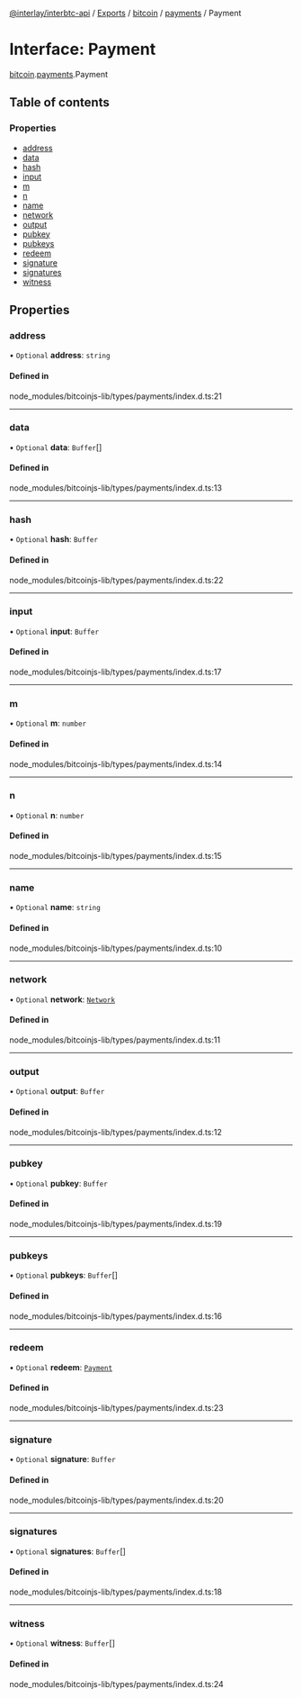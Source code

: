 [@interlay/interbtc-api](/README.md) / [Exports](/modules.md) / [bitcoin](/modules/bitcoin.md) / [payments](/modules/bitcoin.payments.md) / Payment

# Interface: Payment

[bitcoin](/modules/bitcoin.md).[payments](/modules/bitcoin.payments.md).Payment

## Table of contents

### Properties

- [address](/interfaces/bitcoin.payments.Payment.md#address)
- [data](/interfaces/bitcoin.payments.Payment.md#data)
- [hash](/interfaces/bitcoin.payments.Payment.md#hash)
- [input](/interfaces/bitcoin.payments.Payment.md#input)
- [m](/interfaces/bitcoin.payments.Payment.md#m)
- [n](/interfaces/bitcoin.payments.Payment.md#n)
- [name](/interfaces/bitcoin.payments.Payment.md#name)
- [network](/interfaces/bitcoin.payments.Payment.md#network)
- [output](/interfaces/bitcoin.payments.Payment.md#output)
- [pubkey](/interfaces/bitcoin.payments.Payment.md#pubkey)
- [pubkeys](/interfaces/bitcoin.payments.Payment.md#pubkeys)
- [redeem](/interfaces/bitcoin.payments.Payment.md#redeem)
- [signature](/interfaces/bitcoin.payments.Payment.md#signature)
- [signatures](/interfaces/bitcoin.payments.Payment.md#signatures)
- [witness](/interfaces/bitcoin.payments.Payment.md#witness)

## Properties

### <a id="address" name="address"></a> address

• `Optional` **address**: `string`

#### Defined in

node_modules/bitcoinjs-lib/types/payments/index.d.ts:21

___

### <a id="data" name="data"></a> data

• `Optional` **data**: `Buffer`[]

#### Defined in

node_modules/bitcoinjs-lib/types/payments/index.d.ts:13

___

### <a id="hash" name="hash"></a> hash

• `Optional` **hash**: `Buffer`

#### Defined in

node_modules/bitcoinjs-lib/types/payments/index.d.ts:22

___

### <a id="input" name="input"></a> input

• `Optional` **input**: `Buffer`

#### Defined in

node_modules/bitcoinjs-lib/types/payments/index.d.ts:17

___

### <a id="m" name="m"></a> m

• `Optional` **m**: `number`

#### Defined in

node_modules/bitcoinjs-lib/types/payments/index.d.ts:14

___

### <a id="n" name="n"></a> n

• `Optional` **n**: `number`

#### Defined in

node_modules/bitcoinjs-lib/types/payments/index.d.ts:15

___

### <a id="name" name="name"></a> name

• `Optional` **name**: `string`

#### Defined in

node_modules/bitcoinjs-lib/types/payments/index.d.ts:10

___

### <a id="network" name="network"></a> network

• `Optional` **network**: [`Network`](/interfaces/bitcoin.networks.Network.md)

#### Defined in

node_modules/bitcoinjs-lib/types/payments/index.d.ts:11

___

### <a id="output" name="output"></a> output

• `Optional` **output**: `Buffer`

#### Defined in

node_modules/bitcoinjs-lib/types/payments/index.d.ts:12

___

### <a id="pubkey" name="pubkey"></a> pubkey

• `Optional` **pubkey**: `Buffer`

#### Defined in

node_modules/bitcoinjs-lib/types/payments/index.d.ts:19

___

### <a id="pubkeys" name="pubkeys"></a> pubkeys

• `Optional` **pubkeys**: `Buffer`[]

#### Defined in

node_modules/bitcoinjs-lib/types/payments/index.d.ts:16

___

### <a id="redeem" name="redeem"></a> redeem

• `Optional` **redeem**: [`Payment`](/interfaces/bitcoin.payments.Payment.md)

#### Defined in

node_modules/bitcoinjs-lib/types/payments/index.d.ts:23

___

### <a id="signature" name="signature"></a> signature

• `Optional` **signature**: `Buffer`

#### Defined in

node_modules/bitcoinjs-lib/types/payments/index.d.ts:20

___

### <a id="signatures" name="signatures"></a> signatures

• `Optional` **signatures**: `Buffer`[]

#### Defined in

node_modules/bitcoinjs-lib/types/payments/index.d.ts:18

___

### <a id="witness" name="witness"></a> witness

• `Optional` **witness**: `Buffer`[]

#### Defined in

node_modules/bitcoinjs-lib/types/payments/index.d.ts:24
